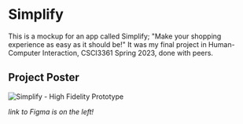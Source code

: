 # Simplify
This is a mockup for an app called Simplify; "Make your shopping experience as easy as it should be!" It was my final project in Human-Computer Interaction, CSCI3361 Spring 2023, done with peers.

## Project Poster
![Simplify - High Fidelity Prototype](https://github.com/user-attachments/assets/bbbfda0c-d89f-4d52-a4e4-2e3db6303bba)

*link to Figma is on the left!*
